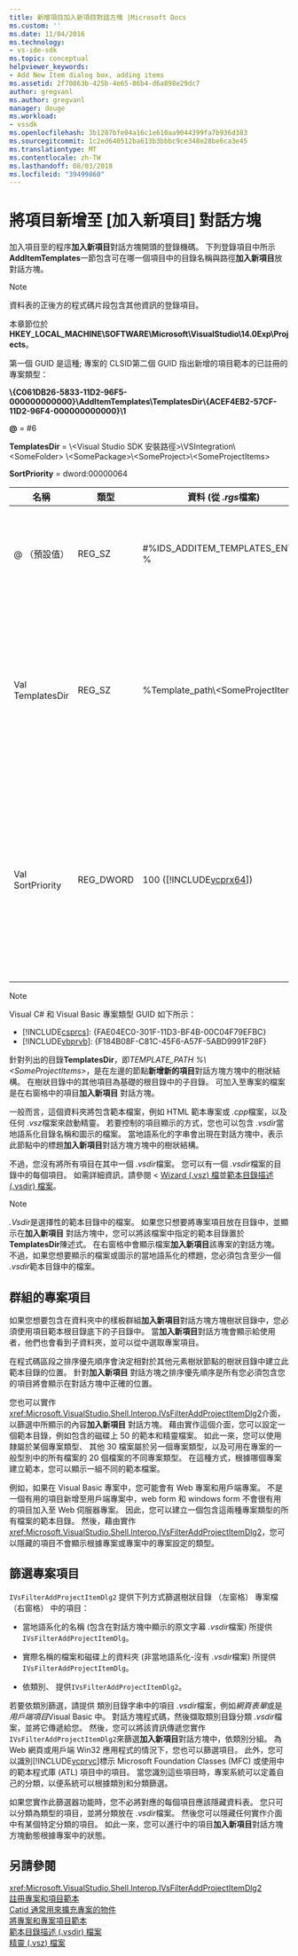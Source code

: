 ```yaml
---
title: 新增項目加入新項目對話方塊 |Microsoft Docs
ms.custom: ''
ms.date: 11/04/2016
ms.technology:
- vs-ide-sdk
ms.topic: conceptual
helpviewer_keywords:
- Add New Item dialog box, adding items
ms.assetid: 2f70863b-425b-4e65-86b4-d6a898e29dc7
author: gregvanl
ms.author: gregvanl
manager: douge
ms.workload:
- vssdk
ms.openlocfilehash: 3b1287bfe04a16c1e610aa9044399fa7b936d383
ms.sourcegitcommit: 1c2ed640512ba613b3bbbc9ce348e28be6ca3e45
ms.translationtype: MT
ms.contentlocale: zh-TW
ms.lasthandoff: 08/03/2018
ms.locfileid: "39499860"
---
```

# <a name="add-items-to-the-add-new-item-dialog-box"></a>將項目新增至 [加入新項目] 對話方塊
加入項目至的程序**加入新項目**對話方塊開頭的登錄機碼。 下列登錄項目中所示**AddItemTemplates**一節包含可在哪一個項目中的目錄名稱與路徑**加入新項目**放 對話方塊。  
  
> [!NOTE]
>  資料表的正後方的程式碼片段包含其他資訊的登錄項目。  
  
 本章節位於**HKEY_LOCAL_MACHINE\SOFTWARE\Microsoft\VisualStudio\14.0Exp\Projects**。
  
 第一個 GUID 是這種; 專案的 CLSID第二個 GUID 指出新增的項目範本的已註冊的專案類型：  
 
 **\\{C061DB26-5833-11D2-96F5-000000000000}\\AddItemTemplates\\TemplatesDir\\{ACEF4EB2-57CF-11D2-96F4-000000000000}\\1**
  
 **@** = #6 
  
 **TemplatesDir** = \\&lt;Visual Studio SDK 安裝路徑&gt;\\VSIntegration\\&lt;SomeFolder&gt; \\&lt;SomePackage&gt;\\&lt;SomeProject&gt;\\&lt;SomeProjectItems&gt;
  
 **SortPriority** = dword:00000064
  
|名稱|類型|資料 (從 *.rgs*檔案)|描述|  
|----------|----------|-----------------------------|-----------------|  
|@ （預設值）|REG_SZ|#%IDS_ADDITEM_TEMPLATES_ENTRY %|資源識別碼**加入項目**範本。|  
|Val TemplatesDir|REG_SZ|%Template_path\\&lt;SomeProjectItems&gt;|在對話方塊中顯示的專案項目路徑**加入新項目**精靈。|  
|Val SortPriority|REG_DWORD|100 ([!INCLUDE[vcprx64](../../extensibility/internals/includes/vcprx64_md.md)])|判斷樹狀節點中顯示的檔案中的排序次序**加入新項目** 對話方塊。|  
  
> [!NOTE]
>  Visual C# 和 Visual Basic 專案類型 GUID 如下所示： 
- [!INCLUDE[csprcs](../../data-tools/includes/csprcs_md.md)]: {FAE04EC0-301F-11D3-BF4B-00C04F79EFBC}
- [!INCLUDE[vbprvb](../../code-quality/includes/vbprvb_md.md)]: {F184B08F-C81C-45F6-A57F-5ABD9991F28F}  
  
 針對列出的目錄**TemplatesDir**，即*TEMPLATE_PATH %\\&lt;SomeProjectItems&gt;*，是在左邊的節點**新增新的項目**對話方塊方塊中的樹狀結構。 在樹狀目錄中的其他項目為基礎的根目錄中的子目錄。 可加入至專案的檔案是在右窗格中的項目**加入新項目** 對話方塊。  
  
 一般而言，這個資料夾將包含範本檔案，例如 HTML 範本專案或 *.cpp*檔案，以及任何 *.vsz*檔案來啟動精靈。 若要控制的項目顯示的方式，您也可以包含 *.vsdir*當地語系化目錄名稱和圖示的檔案。 當地語系化的字串會出現在對話方塊中，表示此節點中的標題**加入新項目**對話方塊方塊中的樹狀結構。  
  
 不過，您沒有將所有項目在其中一個 *.vsdir*檔案。 您可以有一個 *.vsdir*檔案的目錄中的每個項目。 如需詳細資訊，請參閱 < [Wizard (.vsz) 檔](../../extensibility/internals/wizard-dot-vsz-file.md)並[範本目錄描述 (.vsdir) 檔案](../../extensibility/internals/template-directory-description-dot-vsdir-files.md)。  
  
> [!NOTE]
>  *.Vsdir*是選擇性的範本目錄中的檔案。 如果您只想要將專案項目放在目錄中，並顯示在**加入新項目** 對話方塊中，您可以將該檔案中指定的範本目錄置於**TemplatesDir**陳述式。 在右窗格中會顯示檔案**加入新項目**該專案的對話方塊。 不過，如果您想要顯示的檔案或圖示的當地語系化的標題，您必須包含至少一個 *.vsdir*範本目錄中的檔案。  
  
## <a name="group-project-items"></a>群組的專案項目  
 如果您想要包含在資料夾中的樣板群組**加入新項目**對話方塊方塊樹狀目錄中，您必須使用項目範本根目錄底下的子目錄中。 當**加入新項目**對話方塊會顯示給使用者，他們也會看到子資料夾，並可以從中選取專案項目。  
  
 在程式碼區段之排序優先順序會決定相對於其他元素樹狀節點的樹狀目錄中建立此範本目錄的位置。 針對**加入新項目** 對話方塊之排序優先順序是所有您必須包含您的項目將會顯示在對話方塊中正確的位置。  
  
 您也可以實作<xref:Microsoft.VisualStudio.Shell.Interop.IVsFilterAddProjectItemDlg2>介面，以篩選中所顯示的內容**加入新項目** 對話方塊。 藉由實作這個介面，您可以設定一個範本目錄，例如包含的磁碟上 50 的範本和精靈檔案。 如此一來，您可以使用隸屬於某個專案類型、 其他 30 檔案屬於另一個專案類型，以及可用在專案的一般型別中的所有檔案的 20 個檔案的不同專案類型。 在這種方式，根據哪個專案建立範本，您可以顯示一組不同的範本檔案。  
  
 例如，如果在 Visual Basic 專案中，您可能會有 Web 專案和用戶端專案。 不是一個有用的項目新增至用戶端專案中，web form 和 windows form 不會很有用的項目加入至 Web 伺服器專案。 因此，您可以建立一個包含這兩種專案類型的所有檔案的範本目錄。 然後，藉由實作<xref:Microsoft.VisualStudio.Shell.Interop.IVsFilterAddProjectItemDlg2>，您可以隱藏的項目不會顯示根據專案或專案中的專案設定的類型。  
  
## <a name="filter-project-items"></a>篩選專案項目  
 `IVsFilterAddProjectItemDlg2` 提供下列方式篩選樹狀目錄 （左窗格） 專案檔 （右窗格） 中的項目：  
  
-   當地語系化的名稱 (包含在對話方塊中顯示的原文字幕 *.vsdir*檔案) 所提供`IVsFilterAddProjectItemDlg`。  
  
-   實際名稱的檔案和磁碟上的資料夾 (非當地語系化-沒有 *.vsdir*檔案) 所提供`IVsFilterAddProjectItemDlg`。  
  
-   依類別、 提供`IVsFilterAddProjectItemDlg2`。  
  
 若要依類別篩選，請提供 類別目錄字串中的項目 *.vsdir*檔案，例如*網頁表單*或是*用戶端項目*Visual Basic 中。 對話方塊程式碼，然後擷取類別目錄分類 *.vsdir*檔案，並將它傳遞給您。 然後，您可以將該資訊傳遞您實作`IVsFilterAddProjectItemDlg2`來篩選**加入新項目**對話方塊中，依類別分組。 為 Web 網頁或用戶端 Win32 應用程式的情況下，您也可以篩選項目。 此外，您可以識別[!INCLUDE[vcprvc](../../code-quality/includes/vcprvc_md.md)]標示 Microsoft Foundation Classes (MFC) 或使用中的範本程式庫 (ATL) 項目中的項目。 當您識別這些項目時，專案系統可以定義自己的分類，以便系統可以根據類別和分類篩選。  
  
 如果您實作此篩選器功能時，您不必將對應的每個項目應該隱藏資料表。 您只可以分類為類型的項目，並將分類放在 *.vsdir*檔案。 然後您可以隱藏任何實作介面中有某個特定分類的項目。 如此一來，您可以進行中的項目**加入新項目**對話方塊方塊動態根據專案中的狀態。  
  
## <a name="see-also"></a>另請參閱  
 <xref:Microsoft.VisualStudio.Shell.Interop.IVsFilterAddProjectItemDlg2>   
 [註冊專案和項目範本](../../extensibility/internals/registering-project-and-item-templates.md)   
 [Catid 通常用來擴充專案的物件](../../extensibility/internals/catids-for-objects-that-are-typically-used-to-extend-projects.md)   
 [將專案和專案項目範本](../../extensibility/internals/adding-project-and-project-item-templates.md)   
 [範本目錄描述 (.vsdir) 檔案](../../extensibility/internals/template-directory-description-dot-vsdir-files.md)   
 [精靈 (.vsz) 檔案](../../extensibility/internals/wizard-dot-vsz-file.md)
